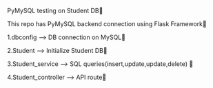 PyMySQL testing on Student DB🙂

This repo has PyMySQL backend connection using Flask Framework🌃

1.dbconfig --> DB connection on MySQL🍂

2.Student --> Initialize Student DB🐺

3.Student_service --> SQL queries(insert,update,update,delete)	🥣

4.Student_controller --> API route🌱